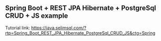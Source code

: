 ## Spring Boot + REST JPA Hibernate + PostgreSql CRUD + JS example

Tutorial link: https://java.selimsql.com/?rtp=Spring_Boot_REST_JPA_Hibernate_PostgreSql_CRUD_JS&ctg=Spring
